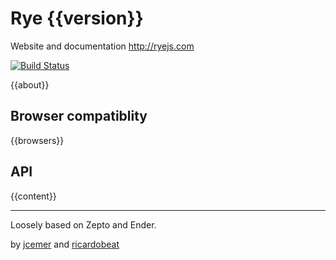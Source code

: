 Rye {{version}}
===

Website and documentation http://ryejs.com

[![Build Status](https://secure.travis-ci.org/ryejs/rye.png?branch=master)](http://travis-ci.org/ryejs/rye)

{{about}}

Browser compatiblity
--------------------

{{browsers}}

API
---

{{content}}

<hr>

Loosely based on Zepto and Ender.

by [jcemer](http://github.com/jcemer) and [ricardobeat](http://github.com/ricardobeat)